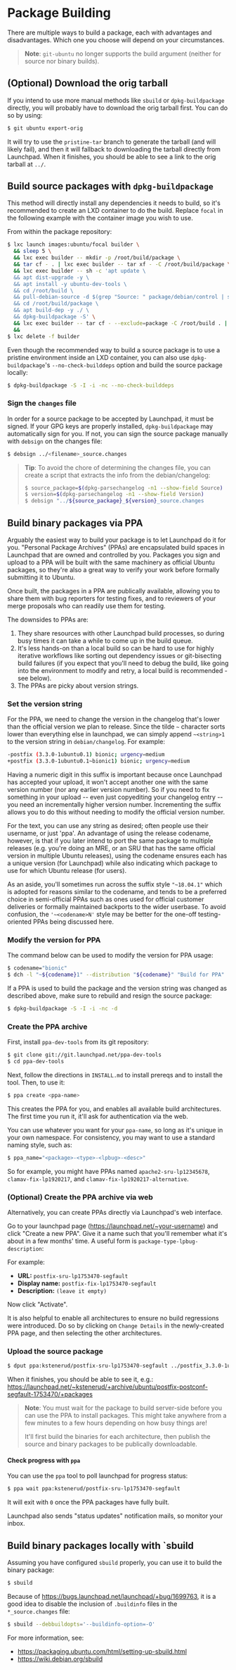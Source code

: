 # Package Building

There are multiple ways to build a package, each with advantages and
disadvantages. Which one you choose will depend on your circumstances.

> **Note**: `git-ubuntu` no longer supports the build argument (neither for
> source nor binary builds).


## (Optional) Download the orig tarball

If you intend to use more manual methods like `sbuild` or `dpkg-buildpackage`
directly, you will probably have to download the orig tarball first. You can
do so by using:

```bash
$ git ubuntu export-orig
```

It will try to use the `pristine-tar` branch to generate the tarball (and will
likely fail), and then it will fallback to downloading the tarball directly
from Launchpad. When it finishes, you should be able to see a link to the orig
tarball at `../`.

## Build source packages with `dpkg-buildpackage`

This method will directly install any dependencies it needs to build, so it's
recommended to create an LXD container to do the build. Replace `focal` in the
following example with the container image you wish to use.

From within the package repository:

```bash
$ lxc launch images:ubuntu/focal builder \
  && sleep 5 \
  && lxc exec builder -- mkdir -p /root/build/package \
  && tar cf - . | lxc exec builder -- tar xf - -C /root/build/package \
  && lxc exec builder -- sh -c 'apt update \
  && apt dist-upgrade -y \
  && apt install -y ubuntu-dev-tools \
  && cd /root/build \
  && pull-debian-source -d $(grep "Source: " package/debian/control | sed "s/Source: \(.*\)/\1/g") $(grep "unstable; urgency=" package/debian/changelog |grep -v ubuntu|head -1|sed "s/.*(\(.*\)).*/\1/g") \
  && cd /root/build/package \
  && apt build-dep -y ./ \
  && dpkg-buildpackage -S' \
  && lxc exec builder -- tar cf - --exclude=package -C /root/build . | tar xf - -C .. \
  &&
$ lxc delete -f builder
```

Even though the recommended way to build a source package is to use a pristine
environment inside an LXD container, you can also use `dpkg-buildpackage`'s
`--no-check-builddeps` option and build the source package locally:

```bash
$ dpkg-buildpackage -S -I -i -nc --no-check-builddeps
```


### Sign the `changes` file

In order for a source package to be accepted by Launchpad, it must be signed.
If your GPG keys are properly installed, `dpkg-buildpackage` may automatically
sign for you. If not, you can sign the source package manually with `debsign`
on the changes file:

```bash
$ debsign ../<filename>_source.changes
```

> **Tip**:
> To avoid the chore of determining the changes file, you can create a script
> that extracts the info from the debian/changelog:
> ```bash
> $ source_package=$(dpkg-parsechangelog -n1 --show-field Source)
> $ version=$(dpkg-parsechangelog -n1 --show-field Version)
> $ debsign "../${source_package}_${version}_source.changes
> ```

## Build binary packages via PPA

Arguably the easiest way to build your package is to let Launchpad do it for
you. "Personal Package Archives" (PPAs) are encapsulated build spaces in
Launchpad that are owned and controlled by you. Packages you sign and upload
to a PPA will be built with the same machinery as official Ubuntu packages, so
they're also a great way to verify your work before formally submitting it to
Ubuntu.

Once built, the packages in a PPA are publically available, allowing you to
share them with bug reporters for testing fixes, and to reviewers of your merge
proposals who can readily use them for testing.

The downsides to PPAs are:

1. They share resources with other Launchpad build processes, so during busy
   times it can take a while to come up in the build queue.
2. It's less hands-on than a local build so can be hard to use for highly
   iterative workflows like sorting out dependency issues or git-bisecting
   build failures (if you expect that you'll need to debug the build, like
   going into the environment to modify and retry, a local build is
   recommended - see below).
3. The PPAs are picky about version strings.


### Set the version string

For the PPA, we need to change the version in the changelog that's lower than
the official version we plan to release. Since the tilde `~` character sorts
lower than everything else in launchpad, we can simply append `~<string>1` to
the version string in `debian/changelog`. For example:

```bash
-postfix (3.3.0-1ubuntu0.1) bionic; urgency=medium
+postfix (3.3.0-1ubuntu0.1~bionic1) bionic; urgency=medium
```

Having a numeric digit in this suffix is important because once Launchpad has
accepted your upload, it won't accept another one with the same version number
(nor any earlier version number). So if you need to fix something in your
upload -- even just copyediting your changelog entry -- you need an
incrementally higher version number. Incrementing the suffix allows you to do
this without needing to modify the official version number.

For the text, you can use any string as desired; often people use their
username, or just 'ppa'. An advantage of using the release codename, however,
is that if you later intend to port the same package to multiple releases (e.g.
you're doing an MRE, or an SRU that has the same official version in multiple
Ubuntu releases), using the codename ensures each has a unique version (for
Launchpad) while also indicating which package to use for which Ubuntu release
(for users).

As an aside, you'll sometimes run across the suffix style `"~18.04.1"` which is
adopted for reasons similar to the codename, and tends to be a preferred choice
in semi-official PPAs such as ones used for official customer deliveries or
formally maintained backports to the wider userbase. To avoid confusion, the
`'~<codename>N'` style may be better for the one-off testing-oriented PPAs
being discussed here.


### Modify the version for PPA

The command below can be used to modify the version for PPA usage:

```bash
$ codename="bionic"
$ dch -l "~${codename}1" --distribution "${codename}" "Build for PPA"
```

If a PPA is used to build the package and the version string was changed as
described above, make sure to rebuild and resign the source package:

```bash
$ dpkg-buildpackage -S -I -i -nc -d
```


### Create the PPA archive

First, install `ppa-dev-tools` from its git repository:

```bash
$ git clone git://git.launchpad.net/ppa-dev-tools
$ cd ppa-dev-tools
```

Next, follow the directions in `INSTALL.md` to install prereqs and to install
the tool. Then, to use it:

```bash
$ ppa create <ppa-name>
```

This creates the PPA for you, and enables all available build architectures.
The first time you run it, it'll ask for authentication via the web.

You can use whatever you want for your `ppa-name`, so long as it's unique in
your own namespace. For consistency, you may want to use a standard naming
style, such as:

```bash
$ ppa_name="<package>-<type>-<lpbug>-<desc>"
```

So for example, you might have PPAs named `apache2-sru-lp12345678`, `clamav-fix-lp1920217`, and `clamav-fix-lp1920217-alternative`.


### (Optional) Create the PPA archive via web

Alternatively, you can create PPAs directly via Launchpad's web interface.

Go to your launchpad page (https://launchpad.net/~your-username) and click
"Create a new PPA". Give it a name such that you'll remember what it's about
in a few months' time. A useful form is `package-type-lpbug-description`:

For example:

* **URL:** `postfix-sru-lp1753470-segfault`
* **Display name:** `postfix-fix-lp1753470-segfault`
* **Description:** `(leave it empty)`

Now click "Activate".

It is also helpful to enable all architectures to ensure no build regressions
were introduced. Do so by clicking on `Change Details` in the newly-created
PPA page, and then selecting the other architectures.


### Upload the source package

```bash
$ dput ppa:kstenerud/postfix-sru-lp1753470-segfault ../postfix_3.3.0-1ubuntu0.1~bionic1_source.changes
```

When it finishes, you should be able to see it, e.g.:
https://launchpad.net/~kstenerud/+archive/ubuntu/postfix-postconf-segfault-1753470/+packages

> **Note**:
> You must wait for the package to build server-side before you can use the
> PPA to install packages. This might take anywhere from a few minutes to a
> few hours depending on how busy things are!
> 
> It'll first build the binaries for each architecture, then publish the
> source and binary packages to be publically downloadable.

#### Check progress with `ppa`

You can use the `ppa` tool to poll launchpad for progress status:

```bash
$ ppa wait ppa:kstenerud/postfix-sru-lp1753470-segfault
```

It will exit with `0` once the PPA packages have fully built.

Launchpad also sends "status updates" notification mails, so monitor your
inbox.


## Build binary packages locally with `sbuild

Assuming you have configured `sbuild` properly, you can use it to build the
binary package:

```bash
$ sbuild
```

Because of https://bugs.launchpad.net/launchpad/+bug/1699763, it is a good
idea to disable the inclusion of `.buildinfo` files in the `*_source.changes`
 file:

```bash
$ sbuild --debbuildopts='--buildinfo-option=-O'
```

For more information, see:

* https://packaging.ubuntu.com/html/setting-up-sbuild.html
* https://wiki.debian.org/sbuild